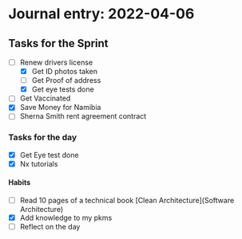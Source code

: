 # Journal entry:  2022-04-06

## Tasks for the Sprint
 - [ ] Renew drivers license 
	 - [x] Get ID photos taken
	 - [ ] Get Proof of address
	 - [x] Get eye tests done
 - [ ] Get Vaccinated
 - [x] Save Money for Namibia
 - [ ] Sherna Smith rent agreement contract

### Tasks for the day
- [x] Get Eye test done
- [x] Nx tutorials

#### Habits
- [ ] Read 10 pages of a technical book [Clean Architecture](Software Architecture)
- [x] Add knowledge to my pkms
- [ ] Reflect on the day
